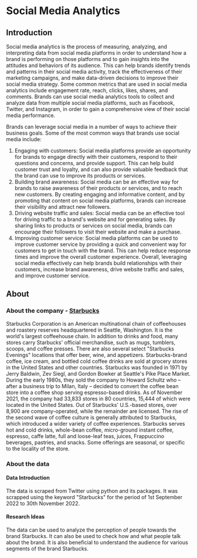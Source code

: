 # Social Media Analytics

## Introduction

Social media analytics is the process of measuring, analyzing, and interpreting data from social media platforms in order to understand how a brand is performing on those platforms and to gain insights into the attitudes and behaviors of its audience. This can help brands identify trends and patterns in their social media activity, track the effectiveness of their marketing campaigns, and make data-driven decisions to improve their social media strategy. Some common metrics that are used in social media analytics include engagement rate, reach, clicks, likes, shares, and comments. Brands can use social media analytics tools to collect and analyze data from multiple social media platforms, such as Facebook, Twitter, and Instagram, in order to gain a comprehensive view of their social media performance.

Brands can leverage social media in a number of ways to achieve their business goals. Some of the most common ways that brands use social media include:
1. Engaging with customers: Social media platforms provide an opportunity for brands to engage directly with their customers, respond to their questions and concerns, and provide support. This can help build customer trust and loyalty, and can also provide valuable feedback that the brand can use to improve its products or services.
2. Building brand awareness: Social media can be an effective way for brands to raise awareness of their products or services, and to reach new customers. By creating engaging and informative content, and by promoting that content on social media platforms, brands can increase their visibility and attract new followers.
3. Driving website traffic and sales: Social media can be an effective tool for driving traffic to a brand's website and for generating sales. By sharing links to products or services on social media, brands can encourage their followers to visit their website and make a purchase.
4. Improving customer service: Social media platforms can be used to improve customer service by providing a quick and convenient way for customers to get in touch with the brand. This can help reduce response times and improve the overall customer experience.
Overall, leveraging social media effectively can help brands build relationships with their customers, increase brand awareness, drive website traffic and sales, and improve customer service.

## About

### About the company - [Starbucks](https://www.starbucks.com/about-us/)

Starbucks Corporation is an American multinational chain of coffeehouses and roastery reserves headquartered in Seattle, Washington. It is the world's largest coffeehouse chain. In addition to drinks and food, many stores carry Starbucks' official merchandise, such as mugs, tumblers, scoops, and coffee presses. There are also several select "Starbucks Evenings" locations that offer beer, wine, and appetizers. Starbucks-brand coffee, ice cream, and bottled cold coffee drinks are sold at grocery stores in the United States and other countries.
Starbucks was founded in 1971 by Jerry Baldwin, Zev Siegl, and Gordon Bowker at Seattle's Pike Place Market. During the early 1980s, they sold the company to Howard Schultz who – after a business trip to Milan, Italy – decided to convert the coffee bean store into a coffee shop serving espresso-based drinks. As of November 2021, the company had 33,833 stores in 80 countries, 15,444 of which were located in the United States. Out of Starbucks' U.S.-based stores, over 8,900 are company-operated, while the remainder are licensed.
The rise of the second wave of coffee culture is generally attributed to Starbucks, which introduced a wider variety of coffee experiences. Starbucks serves hot and cold drinks, whole-bean coffee, micro-ground instant coffee, espresso, caffe latte, full and loose-leaf teas, juices, Frappuccino beverages, pastries, and snacks. Some offerings are seasonal, or specific to the locality of the store.

### About the data

#### Data Introduction

The data is scraped from Twitter using python and its packages. It was scrapped using the keyword "Starbucks" for the period of 1st September 2022 to 30th November 2022.

#### Research Ideas

The data can be used to analyze the perception of people towards the brand Starbucks. It can also be used to check how and what people talk about the brand. It is also beneficial to understand the audience for various segments of the brand Starbucks. 